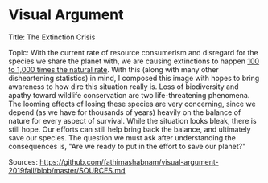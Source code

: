 <h1> Visual Argument </h1> 

Title: The Extinction Crisis

Topic: 
With the current rate of resource consumerism and disregard for the species we share the planet with, we are causing extinctions to happen [100 to 1,000 times the natural rate](https://www.ncbi.nlm.nih.gov/pmc/articles/PMC2702436/). 
With this (along with many other disheartening statistics) in mind, I composed this image with hopes to bring awareness to how dire this situation really is. 
Loss of biodiversity and apathy toward wildlife conservation are two life-threatening phenomena. The looming effects of losing these species are very concerning, since 
we depend (as we have for thousands of years) heavily on the balance of nature for every aspect of survival. 
While the situation looks bleak, there is still hope. Our efforts can still help bring back the balance, and ultimately save our species. The question we must ask after understanding the 
consequences is, "Are we ready to put in the effort to save our planet?" 

Sources: 
https://github.com/fathimashabnam/visual-argument-2019fall/blob/master/SOURCES.md

